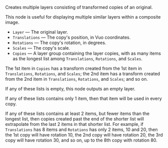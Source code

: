 Creates multiple layers consisting of transformed copies of an original.

This node is useful for displaying multiple similar layers within a composite image.

   - `Layer` — The original layer.
   - `Translations` — The copy's position, in Vuo coordinates.
   - `Rotations` —  The copy's rotation, in degrees.
   - `Scales` — The copy's scale.
   - `Copies` — A layer group containing the layer copies, with as many items as the longest list among `Translations`, `Rotations`, and `Scales`.
   
The 1st item in `Copies` has a transform created from the 1st item in `Translations`, `Rotations`, and `Scales`; the 2nd item has a transform created from the 2nd item in `Translations`, `Rotations`, and `Scales`; and so on. 

If any of these lists is empty, this node outputs an empty layer.

If any of these lists contains only 1 item, then that item will be used in every copy. 

If any of these lists contains at least 2 items, but fewer items than the longest list, then copies created past the end of the shorter list will extrapolate from the last 2 items in that shorter list. For example, if `Translations` has 8 items and `Rotations` has only 2 items, 10 and 20, then the 1st copy will have rotation 10, the 2nd copy will have rotation 20, the 3rd copy will have rotation 30, and so on, up to the 8th copy with rotation 80.
